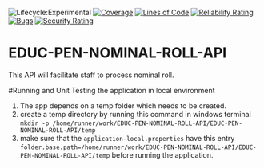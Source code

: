 ![Lifecycle:Experimental](https://img.shields.io/badge/Lifecycle-Experimental-339999)
[![Coverage](https://sonarcloud.io/api/project_badges/measure?project=bcgov_EDUC-PEN-NOMINAL-ROLL-API&metric=coverage)](https://sonarcloud.io/dashboard?id=bcgov_EDUC-PEN-NOMINAL-ROLL-API)
[![Lines of Code](https://sonarcloud.io/api/project_badges/measure?project=bcgov_EDUC-PEN-NOMINAL-ROLL-API&metric=ncloc)](https://sonarcloud.io/dashboard?id=bcgov_EDUC-PEN-NOMINAL-ROLL-API)
[![Reliability Rating](https://sonarcloud.io/api/project_badges/measure?project=bcgov_EDUC-PEN-NOMINAL-ROLL-API&metric=reliability_rating)](https://sonarcloud.io/dashboard?id=bcgov_EDUC-PEN-NOMINAL-ROLL-API)
[![Bugs](https://sonarcloud.io/api/project_badges/measure?project=bcgov_EDUC-PEN-NOMINAL-ROLL-API&metric=bugs)](https://sonarcloud.io/dashboard?id=bcgov_EDUC-PEN-NOMINAL-ROLL-API)
[![Security Rating](https://sonarcloud.io/api/project_badges/measure?project=bcgov_EDUC-STUDENT-API&metric=security_rating)](https://sonarcloud.io/dashboard?id=bcgov_EDUC-PEN-NOMINAL-ROLL-API)
# EDUC-PEN-NOMINAL-ROLL-API
This API will facilitate staff to process nominal roll.

#Running and Unit Testing the application in local environment
1. The app depends on a temp folder which needs to be created.
2. create a temp directory by running this command in windows terminal `mkdir -p /home/runner/work/EDUC-PEN-NOMINAL-ROLL-API/EDUC-PEN-NOMINAL-ROLL-API/temp`
3. make sure that the `application-local.properties` have this entry `folder.base.path=/home/runner/work/EDUC-PEN-NOMINAL-ROLL-API/EDUC-PEN-NOMINAL-ROLL-API/temp` before running the application.
